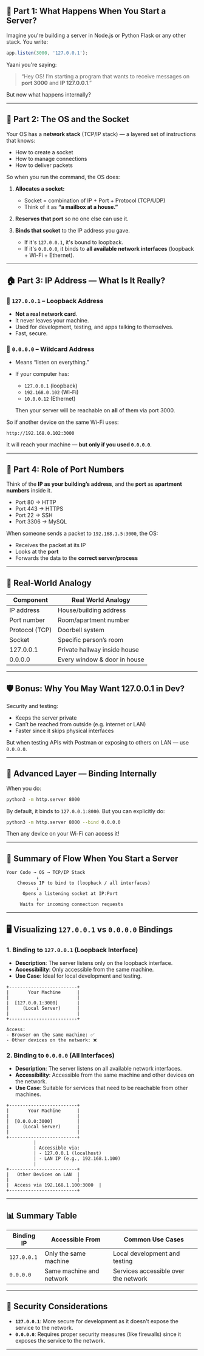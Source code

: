 ## 🧠 Part 1: What Happens When You Start a Server?

Imagine you're building a server in Node.js or Python Flask or any other stack. You write:

```js
app.listen(3000, '127.0.0.1');
```

Yaani you're saying:

> “Hey OS! I’m starting a program that wants to receive messages on **port 3000** and **IP 127.0.0.1**.”

But now what happens internally?

---

## 🧩 Part 2: The OS and the Socket

Your OS has a **network stack** (TCP/IP stack) — a layered set of instructions that knows:

* How to create a socket
* How to manage connections
* How to deliver packets

So when you run the command, the OS does:

1. **Allocates a socket:**

   * Socket = combination of IP + Port + Protocol (TCP/UDP)
   * Think of it as **“a mailbox at a house.”**

2. **Reserves that port** so no one else can use it.

3. **Binds that socket** to the IP address you gave.

   * If it's `127.0.0.1`, it's bound to loopback.
   * If it's `0.0.0.0`, it binds to **all available network interfaces** (loopback + Wi-Fi + Ethernet).

---

## 🏠 Part 3: IP Address — What Is It Really?

### 🔹 `127.0.0.1` – Loopback Address

* **Not a real network card**.
* It never leaves your machine.
* Used for development, testing, and apps talking to themselves.
* Fast, secure.

### 🔹 `0.0.0.0` – Wildcard Address

* Means “listen on everything.”
* If your computer has:

  * `127.0.0.1` (loopback)
  * `192.168.0.102` (Wi-Fi)
  * `10.0.0.12` (Ethernet)

  Then your server will be reachable on **all** of them via port 3000.

So if another device on the same Wi-Fi uses:

```
http://192.168.0.102:3000
```

It will reach your machine — **but only if you used `0.0.0.0`**.

---

## 🧭 Part 4: Role of Port Numbers

Think of the **IP as your building’s address**, and the **port** as **apartment numbers** inside it.

* Port 80 → HTTP
* Port 443 → HTTPS
* Port 22 → SSH
* Port 3306 → MySQL

When someone sends a packet to `192.168.1.5:3000`, the OS:

* Receives the packet at its IP
* Looks at the **port**
* Forwards the data to the **correct server/process**

---

## 🎯 Real-World Analogy

| Component      | Real World Analogy           |
| -------------- | ---------------------------- |
| IP address     | House/building address       |
| Port number    | Room/apartment number        |
| Protocol (TCP) | Doorbell system              |
| Socket         | Specific person’s room       |
| 127.0.0.1      | Private hallway inside house |
| 0.0.0.0        | Every window & door in house |

---

## 🛡️ Bonus: Why You May Want 127.0.0.1 in Dev?

Security and testing:

* Keeps the server private
* Can’t be reached from outside (e.g. internet or LAN)
* Faster since it skips physical interfaces

But when testing APIs with Postman or exposing to others on LAN — use `0.0.0.0`.

---

## 🧵 Advanced Layer — Binding Internally

When you do:

```bash
python3 -m http.server 8000
```

By default, it binds to `127.0.0.1:8000`. But you can explicitly do:

```bash
python3 -m http.server 8000 --bind 0.0.0.0
```

Then any device on your Wi-Fi can access it!

---

## 🔄 Summary of Flow When You Start a Server

```text
Your Code → OS → TCP/IP Stack
           ↓
    Chooses IP to bind to (loopback / all interfaces)
           ↓
      Opens a listening socket at IP:Port
           ↓
     Waits for incoming connection requests
```

---

## 🖥️ Visualizing `127.0.0.1` vs `0.0.0.0` Bindings

### 1. **Binding to `127.0.0.1` (Loopback Interface)**

* **Description**: The server listens only on the loopback interface.
* **Accessibility**: Only accessible from the same machine.
* **Use Case**: Ideal for local development and testing.

```
+-------------------------+
|       Your Machine      |
|                         |
|  [127.0.0.1:3000]       |
|     (Local Server)      |
|                         |
+-------------------------+

Access:
- Browser on the same machine: ✅
- Other devices on the network: ❌
```

### 2. **Binding to `0.0.0.0` (All Interfaces)**

* **Description**: The server listens on all available network interfaces.
* **Accessibility**: Accessible from the same machine and other devices on the network.
* **Use Case**: Suitable for services that need to be reachable from other machines.

```
+-------------------------+
|       Your Machine      |
|                         |
|  [0.0.0.0:3000]         |
|     (Local Server)      |
|                         |
+-------------------------+
          |
          | Accessible via:
          | - 127.0.0.1 (localhost)
          | - LAN IP (e.g., 192.168.1.100)
          |
+-------------------------+
|   Other Devices on LAN  |
|                         |
|  Access via 192.168.1.100:3000  |
+-------------------------+
```

---

## 📊 Summary Table

| Binding IP  | Accessible From          | Common Use Cases                     |
| ----------- | ------------------------ | ------------------------------------ |
| `127.0.0.1` | Only the same machine    | Local development and testing        |
| `0.0.0.0`   | Same machine and network | Services accessible over the network |

---

## 🔐 Security Considerations

* **`127.0.0.1`**: More secure for development as it doesn't expose the service to the network.
* **`0.0.0.0`**: Requires proper security measures (like firewalls) since it exposes the service to the network.

---
